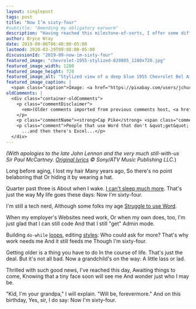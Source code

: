 ```yaml
---
layout: singlepost
tags: post
title: "Now I’m sixty-four"
#subtitle: "Amending my obligatory earworm"
description: "Having reached this milestone-of-sorts, I offer some different wording for a Lennon/McCartney classic that suits me today."
author: Bryce Wray
date: 2019-09-06T06:40:00-05:00
lastmod: 2020-03-29T09:08:00-05:00
discussionId: "2019-09-now-im-sixty-four"
featured_image: "chevrolet-1955-stylized-829805_1280x720.jpg"
featured_image_width: 1280
featured_image_height: 720
featured_image_alt: "Stylized view of a deep blue 1955 Chevrolet Bel Air two-door automobile"
featured_image_caption: |
  <span class="caption">Image: <a href="https://pixabay.com/users/jchurch1977-1172969/?utm_source=link-attribution&amp;utm_medium=referral&amp;utm_campaign=image&amp;utm_content=829805">jchurch1977</a>; <a href="https://pixabay.com/?utm_source=link-attribution&amp;utm_medium=referral&amp;utm_campaign=image&amp;utm_content=829805">Pixabay</a>; edited in <a href="https://affinity.serif.com/en-us/photo/">Affinity Photo</a></span>
oldComments: |
  <div class="container-oldComments">
    <p class="commentDisclaimer">
      <em>(Older comments imported from previous comments host, <a href="https://www.talkyard.io">Talkyard</a>.)</em>
    </p>
    <p class="commentName"><strong>Cap Pike</strong> <span class="commentDate"><em>2019-09-07</em></span></p>
    <p class="comment">People that use Word that don't &quot;get&quot; styles and formatting in general are generally just annoying. Like people who drive that don't bother with turn signals.<br />
      ...and then there's Excel...</p>
  </div>
---
```


*(With apologies to the late John&nbsp;Lennon and the very much still-with-us Sir&nbsp;Paul&nbsp;McCartney. [Original lyrics](https://en.wikipedia.org/wiki/When_I'm_Sixty-Four) &copy; Sony/ATV Music Publishing LLC.*)

Long before aging,
I lost my hair
Many years ago,
So there's no point belaboring that
Or hiding it by wearing a hat.

Quarter past three is
About when I wake.
[I can't sleep much more](https://www.sleepfoundation.org/articles/aging-and-sleep).
That's just the way
My life goes these days:
Now I'm sixty-four.

I'm still a tech nerd,
Although some folks my age
[Struggle to use Word](https://www.dummies.com/software/microsoft-office/office-2019-for-seniors-for-dummies-cheat-sheet/).

When my employer's
Websites need work,
Or when my own does, too,
I'm just glad that I can still code
And that I still "get" Admin mode.

Building `do-while` [loops](https://developer.mozilla.org/en-US/docs/Web/JavaScript/Reference/Statements/do...while), editing [styles](https://developer.mozilla.org/en-US/docs/Web/CSS):
Who could ask for more?
That's why work needs me
And it still feeds me
Though I'm sixty-four.

Getting older is a thing you have to do
In the course of life. That's just the deal.
But it's not all bad.
Now a grandchild's on the way:
A little lass or lad.

Thrilled with such good news,
I've reached this day,
Awaiting things to come,
Knowing that a tiny face soon will see me
And wonder just who I may be.

"Kid, I'm your grandpa," I will explain.
"Will be, forevermore."
And on this birthday,
Yes, sir, I do say:
Now I'm sixty-four.
